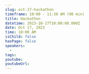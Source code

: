 ```yaml
---
slug: oct-17-hackathon
timeframe: 10:00 - 11:30 AM (90 min)
title: Hackathon
datetime: 2023-10-17T10:00:00.000Z
date: Oct 17, 2023
time: 10:00 AM
isChild: false
hasPage: false
speakers:
  -
tags:
youtube:
youtubeUrl:
---
```

